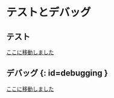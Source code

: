 # テストとデバッグ

<!---
  grep --no-filename "^[ ]*git diff" docs/ja/*.md | sh
  original document: 0.12.45:docs/newbs_testing_debugging.md
  git diff 0.12.45 HEAD -- docs/newbs_testing_debugging.md | cat
-->

## テスト

[ここに移動しました](faq_misc.md#testing)

## デバッグ {: id=debugging }

[ここに移動しました](faq_debug.md#debugging)
